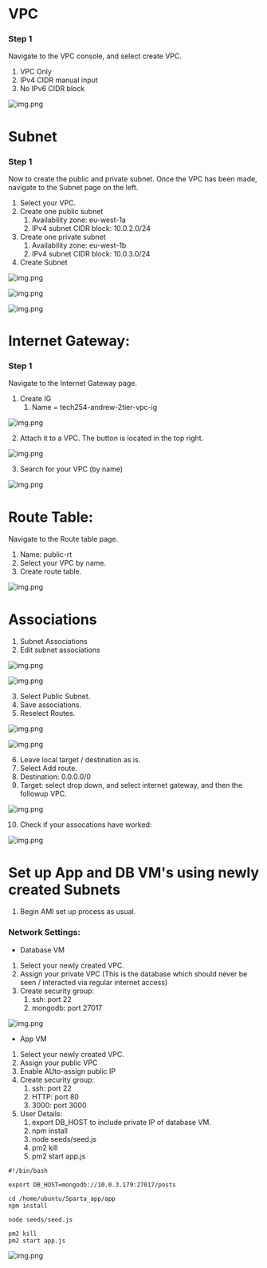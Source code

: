# VPC


### Step 1

Navigate to the VPC console, and select create VPC.

1. VPC Only
2. IPv4 CIDR manual input
3. No IPv6 CIDR block

![img.png](images/image.png)


# Subnet 

### Step 1

Now to create the public and private subnet. Once the VPC has been made, navigate to the Subnet page on the left.

1. Select your VPC.
2. Create one public subnet
   1. Availability zone: eu-west-1a
   2. IPv4 subnet CIDR block: 10.0.2.0/24
3. Create one private subnet
   1. Availability zone: eu-west-1b
   2. IPv4 subnet CIDR block: 10.0.3.0/24
4. Create Subnet

![img.png](images/image-1.png)

![img.png](images/image-2.png)

![img.png](images/image-3.png)


# Internet Gateway:

### Step 1

Navigate to the Internet Gateway page. 

1. Create IG
   1. Name = tech254-andrew-2tier-vpc-ig

![img.png](images/image-5.png)

2. Attach it to a VPC. The button is located in the top right.

![img.png](images/image-4.png)

3. Search for your VPC (by name)


![img.png](images/image-6.png)

# Route Table:

Navigate to the Route table page.

1. Name: public-rt
2. Select your VPC by name.
3. Create route table.

![img.png](images/image-7.png)

# Associations

1. Subnet Associations
2. Edit subnet associations

![img.png](images/image-8.png)

![img.png](images/image-9.png)

3. Select Public Subnet.
4. Save associations.
5. Reselect Routes.


![img.png](images/image-10.png)

![img.png](images/image-11.png)

6. Leave local target / destination as is.
7. Select Add route.
8. Destination: 0.0.0.0/0
9. Target: select drop down, and select internet gateway, and then the followup VPC.

![img.png](images/image-12.png)

10. Check if your assocations have worked:

![img.png](images/user_map.png)

# Set up App and DB VM's using newly created Subnets

1. Begin AMI set up process as usual.

### Network Settings:

- Database VM

1. Select your newly created VPC.
2. Assign your private VPC (This is the database which should never be seen / interacted via regular internet access)
3. Create security group:
   1. ssh: port 22
   2. mongodb: port 27017

![img.png](images/db_network_settings.png)

- App VM

1. Select your newly created VPC.
2. Assign your public VPC
3. Enable AUto-assign public IP
4. Create security group:
   1. ssh: port 22
   2. HTTP: port 80
   3. 3000: port 3000
5. User Details:
   1. export DB_HOST to include private IP of database VM.
   2. npm install
   3. node seeds/seed.js
   4. pm2 kill
   5. pm2 start app.js


```
#!/bin/bash

export DB_HOST=mongodb://10.0.3.179:27017/posts

cd /home/ubuntu/Sparta_app/app
npm install

node seeds/seed.js

pm2 kill
pm2 start app.js
```

![img.png](images/user_deets.png)